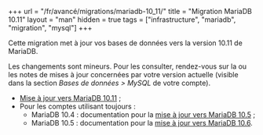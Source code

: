 +++
url = "/fr/avancé/migrations/mariadb-10_11/"
title = "Migration MariaDB 10.11"
layout = "man"
hidden = true
tags = ["infrastructure", "mariadb", "migration", "mysql"]
+++

Cette migration met à jour vos bases de données vers la version 10.11 de MariaDB.

Les changements sont mineurs. Pour les consulter, rendez-vous sur la ou les notes de mises à jour concernées par votre version actuelle (visible dans la section *Bases de données > MySQL* de votre compte).

- [Mise à jour vers MariaDB 10.11](https://mariadb.com/kb/en/upgrading-from-mariadb-10-6-to-mariadb-10-11/) ;
- Pour les comptes utilisant toujours :
	- MariaDB 10.4 : documentation pour la [mise à jour vers MariaDB 10.5](https://mariadb.com/kb/en/upgrading-from-mariadb-104-to-mariadb-105/) ;
	- MariaDB 10.5 : documentation pour la [mise à jour vers MariaDB 10.6](https://mariadb.com/kb/en/upgrading-from-mariadb-105-to-mariadb-106/).
